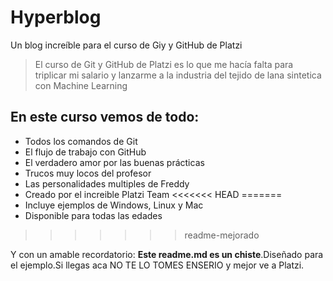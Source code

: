 #  Hyperblog
Un blog increíble para el curso de Giy y GitHub de Platzi
>El curso de Git y GitHub de Platzi es lo que me hacía falta para triplicar mi salario y lanzarme a la industria del tejido de lana sintetica con Machine Learning

## En este curso vemos de todo:
* Todos los comandos de Git
* El flujo de trabajo con GitHub
* El verdadero amor por las buenas prácticas
* Trucos muy locos del profesor
* Las personalidades multiples de Freddy
* Creado por el increible Platzi Team
<<<<<<< HEAD
=======
* Incluye ejemplos de Windows, Linux y Mac
* Disponible para todas las edades
>>>>>>> readme-mejorado

Y con un amable recordatorio: **Este readme.md es un chiste**.Diseñado para el ejemplo.Si llegas aca NO TE LO TOMES ENSERIO y mejor ve a Platzi.
